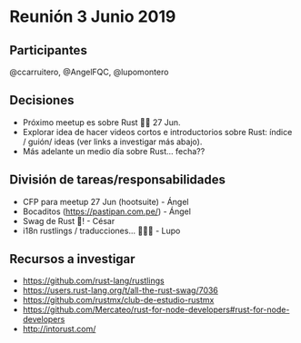 # Reunión 3 Junio 2019

## Participantes

@ccarruitero, @AngelFQC, @lupomontero

## Decisiones

* Próximo meetup es sobre Rust 🦀🦀 27 Jun.
* Explorar idea de hacer videos cortos e introductorios sobre Rust: índice /
  guión/ ideas (ver links a investigar más abajo).
* Más adelante un medio día sobre Rust... fecha??

## División de tareas/responsabilidades

* CFP para meetup 27 Jun (hootsuite) - Ángel
* Bocaditos (https://pastipan.com.pe/) - Ángel
* Swag de Rust 🦀! - César
* i18n rustlings / traducciones... 🦀🦀🦀 - Lupo

## Recursos a investigar

* https://github.com/rust-lang/rustlings
* https://users.rust-lang.org/t/all-the-rust-swag/7036
* https://github.com/rustmx/club-de-estudio-rustmx
* https://github.com/Mercateo/rust-for-node-developers#rust-for-node-developers
* http://intorust.com/
